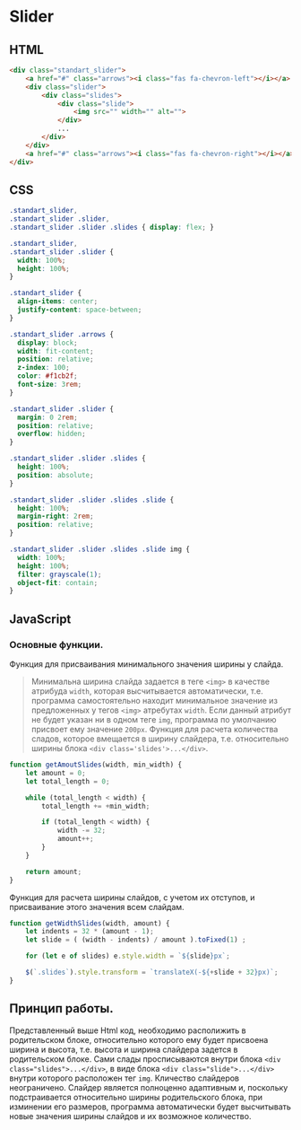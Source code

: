 # Slider

## HTML
```html
<div class="standart_slider">
    <a href="#" class="arrows"><i class="fas fa-chevron-left"></i></a>
    <div class="slider">
        <div class="slides">
            <div class="slide">
                <img src="" width="" alt="">
            </div>
            ...
        </div>
    </div>
    <a href="#" class="arrows"><i class="fas fa-chevron-right"></i></a>
</div>
```
## CSS
```css
.standart_slider, 
.standart_slider .slider, 
.standart_slider .slider .slides { display: flex; }

.standart_slider,
.standart_slider .slider {
  width: 100%;
  height: 100%;
}

.standart_slider {
  align-items: center;
  justify-content: space-between;
}

.standart_slider .arrows {
  display: block;
  width: fit-content;
  position: relative;
  z-index: 100;
  color: #f1cb2f;
  font-size: 3rem;
}

.standart_slider .slider {
  margin: 0 2rem;
  position: relative;
  overflow: hidden;
}

.standart_slider .slider .slides {
  height: 100%;
  position: absolute;
}

.standart_slider .slider .slides .slide {
  height: 100%;
  margin-right: 2rem;
  position: relative;
}

.standart_slider .slider .slides .slide img {
  width: 100%;
  height: 100%;
  filter: grayscale(1);
  object-fit: contain;
}
```
## JavaScript
### Основные функции.
Функция для присваивания минимального значения ширины у слайда.
>Минимальна ширина слайда задается в теге ```<img>``` в качестве атрибуда ```width```, которая высчитывается автоматически, т.е. программа самостоятельно находит минимальное значение из предложенных у тегов ```<img>``` атребутах ```width```. Если данный атрибут не будет указан ни в одном теге ```img```, программа по умолчанию присвоет ему значение ```200px```.
Функция для расчета количества сладов, которое вмещается в ширину слайдера, т.е. относительно ширины блока ```<div class='slides'>...</div>```. 
```javascript
function getAmoutSlides(width, min_width) {
    let amount = 0;
    let total_length = 0;

    while (total_length < width) {
        total_length += +min_width;

        if (total_length < width) {
            width -= 32;
            amount++;
        }
    }

    return amount;
}
```
Функция для расчета ширины слайдов, с учетом их отступов, и присваивание этого значения всем слайдам.
```javascript
function getWidthSlides(width, amount) {
    let indents = 32 * (amount - 1);
    let slide = ( (width - indents) / amount ).toFixed(1) ;

    for (let e of slides) e.style.width = `${slide}px`; 

    $(`.slides`).style.transform = `translateX(-${+slide + 32}px)`;
}
```
## Принцип работы.
Представленный выше Html код, необходимо располижить в родительском блоке, относительно которого ему будет присвоена ширина и высота, т.е. высота и ширина слайдера задется в родительском блоке. Сами слады просписываются внутри блока ```<div class="slides">...</div>```, в виде блока ```<div class="slide">...</div>```
внутри которого расположен тег ```img```. Кличество слайдеров неограничено.
Слайдер является полноценно адаптивным и, поскольку подстраивается относительно ширины родительского блока, при изминении его размеров, программа автоматически будет высчитывать новые значения ширины слайдов и их возможное количество.
